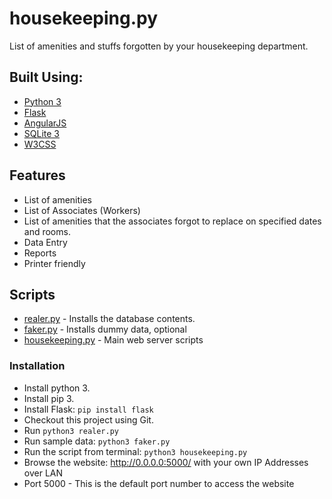 # housekeeping.py
List of amenities and stuffs forgotten by your housekeeping department.

## Built Using:
 * [Python 3](https://www.python.org/downloads/)
 * [Flask](https://palletsprojects.com/p/flask/)
 * [AngularJS](https://angularjs.org/)
 * [SQLite 3](https://www.sqlite.org/)
 * [W3CSS](https://www.w3schools.com/w3css/)

## Features
 * List of amenities
 * List of Associates (Workers)
 * List of amenities that the associates forgot to replace on specified dates and rooms.
 * Data Entry
 * Reports
 * Printer friendly

## Scripts
 * [realer.py](realer.py) - Installs the database contents.
 * [faker.py](faker.py) - Installs dummy data, optional
 * [housekeeping.py](housekeeping.py) - Main web server scripts

### Installation
 * Install python 3.
 * Install pip 3.
 * Install Flask: `pip install flask`
 * Checkout this project using Git.
 * Run `python3 realer.py`
 * Run sample data: `python3 faker.py`
 * Run the script from terminal: `python3 housekeeping.py`
 * Browse the website: http://0.0.0.0:5000/ with your own IP Addresses over LAN
 * Port 5000 - This is the default port number to access the website
